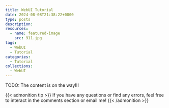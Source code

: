 ```yaml
---
title: WebUI Tutorial
date: 2024-08-08T21:38:22+0800
type: posts
description: 
resources:
  - name: featured-image
    src: 911.jpg
tags:
  - WebUI
  - Tutorial
categories:
  - Tutorial
collections:
  - WebUI
---
```




TODO: The content is on the way!!!



{{< admonition tip >}}
If you have any questions or find any errors, feel free to interact in the comments section or email me!
{{< /admonition >}}

